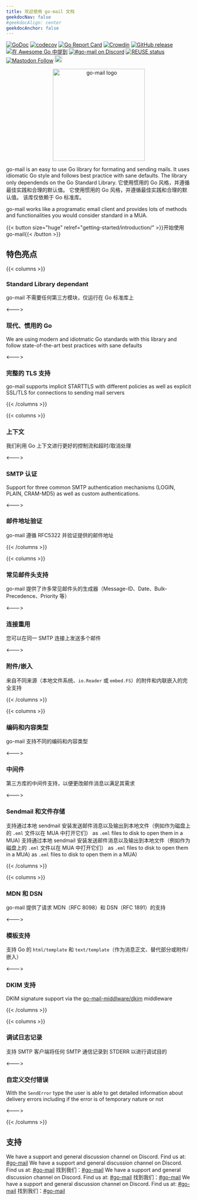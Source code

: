 ```yaml
---
title: 欢迎使用 go-mail 文档
geekdocNav: false
#geekdocAlign: center
geekdocAnchor: false
---
```


[![GoDoc](https://godoc.org/github.com/wneessen/go-mail?status.svg)](https://pkg.go.dev/github.com/wneessen/go-mail) [![codecov](https://codecov.io/gh/wneessen/go-mail/branch/main/graph/badge.svg?token=37KWJV03MR)](https://codecov.io/gh/wneessen/go-mail) [![Go Report Card](https://goreportcard.com/badge/github.com/wneessen/go-mail)](https://goreportcard.com/report/github.com/wneessen/go-mail) [![Crowdin](https://badges.crowdin.net/go-mail/localized.svg)](https://crowdin.com/project/go-mail) [![GitHub release](https://img.shields.io/github/v/release/wneessen/go-mail)](https://github.com/wneessen/go-mail/releases/latest) [![在 Awesome Go 中提到](https://awesome.re/mentioned-badge-flat.svg)](https://github.com/avelino/awesome-go) [![#go-mail on Discord](https://img.shields.io/badge/Discord-%23gomail-blue.svg)](https://discord.gg/ysQXkaccXk) [![REUSE status](https://api.reuse.software/badge/github.com/wneessen/go-mail)](https://api.reuse.software/info/github.com/wneessen/go-mail)
<a rel="me" href="https://s.pebcak.de/@go_mail"><img alt="Mastodon Follow" src="https://img.shields.io/mastodon/follow/109378026621298088?domain=https%3A%2F%2Fs.pebcak.de&style=social"></a>
<a href="https://ko-fi.com/D1D24V9IX"><img src="https://uploads-ssl.webflow.com/5c14e387dab576fe667689cf/5cbed8a4ae2b88347c06c923_BuyMeACoffee_blue.png" height="20" alt="buy ma a coffee"></a>

<p align="center"><img src="/go-mail-2.svg" width="250" alt="go-mail logo"/></p>

go-mail is an easy to use Go library for formating and sending mails. It uses idiomatic Go style and follows best practice with sane defaults. The library only dependends on the Go Standard Library. 它使用惯用的 Go 风格，并遵循最佳实践和合理的默认值。 它使用惯用的 Go 风格，并遵循最佳实践和合理的默认值。 该库仅依赖于 Go 标准库。

go-mail works like a programatic email client and provides lots of methods and functionalities you would consider standard in a MUA.

<div class="btn-centered btn-huge">
{{< button size="huge" relref="getting-started/introduction/" >}}开始使用 go-mail{{< /button >}}
</div>

## 特色亮点

{{< columns >}}

### Standard Library dependant

go-mail 不需要任何第三方模块，仅运行在 Go 标准库上

<--->

### 现代、惯用的 Go

We are using modern and idiotmatic Go standards with this library and follow state-of-the-art best practices with sane defaults

<--->

### 完整的 TLS 支持

go-mail supports implicit STARTTLS with different policies as well as explicit SSL/TLS for connections to sending mail servers

{{< /columns >}}

{{< columns >}}

### 上下文

我们利用 Go 上下文进行更好的控制流和超时/取消处理

<--->

### SMTP 认证

Support for three common SMTP authentication mechanisms (LOGIN, PLAIN, CRAM-MD5) as well as custom authentications.

<--->

### 邮件地址验证

go-mail 遵循 RFC5322 并验证提供的邮件地址

{{< /columns >}}

{{< columns >}}

### 常见邮件头支持

go-mail 提供了许多常见邮件头的生成器（Message-ID、Date、Bulk-Precedence、Priority 等）

<--->

### 连接重用

您可以在同一 SMTP 连接上发送多个邮件

<--->

### 附件/嵌入

来自不同来源（本地文件系统、`io.Reader` 或 `embed.FS`）的附件和内联嵌入的完全支持

{{< /columns >}}

{{< columns >}}

### 编码和内容类型

go-mail 支持不同的编码和内容类型

<--->

### 中间件

第三方库的中间件支持，以便更改邮件消息以满足其需求

<--->

### Sendmail 和文件存储

支持通过本地 sendmail 安装发送邮件消息以及输出到本地文件（例如作为磁盘上的 `.eml` 文件以在 MUA 中打开它们） as `.eml` files to disk to open them in a MUA) 支持通过本地 sendmail 安装发送邮件消息以及输出到本地文件（例如作为磁盘上的 `.eml` 文件以在 MUA 中打开它们） as `.eml` files to disk to open them in a MUA) as `.eml` files to disk to open them in a MUA)

{{< /columns >}}

{{< columns >}}

### MDN 和 DSN

go-mail 提供了请求 MDN（RFC 8098）和 DSN（RFC 1891）的支持

<--->

### 模板支持

支持 Go 的 `html/template` 和 `text/template`（作为消息正文、替代部分或附件/嵌入）

<--->

### DKIM 支持

DKIM signature support via the [go-mail-middlware/dkim](https://github.com/wneessen/go-mail-middleware/tree/main/dkim) middleware

{{< /columns >}}

{{< columns >}}

### 调试日志记录

支持 SMTP 客户端将任何 SMTP 通信记录到 STDERR 以进行调试目的

<--->

### 自定义交付错误

With the `SendError` type the user is able to get detailed information about delivery errors including if the error is of temporary nature or not

<--->

{{< /columns >}}

## 支持
We have a support and general discussion channel on Discord. Find us at: [#go-mail](https://discord.gg/dbfQyC4s) We have a support and general discussion channel on Discord. Find us at: [#go-mail](https://discord.gg/dbfQyC4s) 找到我们：[#go-mail](https://discord.gg/dbfQyC4s) We have a support and general discussion channel on Discord. Find us at: [#go-mail](https://discord.gg/dbfQyC4s) 找到我们：[#go-mail](https://discord.gg/dbfQyC4s) We have a support and general discussion channel on Discord. Find us at: [#go-mail](https://discord.gg/dbfQyC4s) 找到我们：[#go-mail](https://discord.gg/dbfQyC4s)

